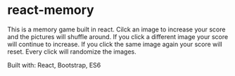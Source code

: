# react-memory

This is a memory game built in react. Cilck an image to increase your score and the pictures will shuffle around.
If you click a different image your score will continue to increase.
If you click the same image again your score will reset.
Every click will randomize the images.

Built with: React, Bootstrap, ES6
